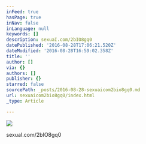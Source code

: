 ```yaml
---
inFeed: true
hasPage: true
inNav: false
inLanguage: null
keywords: []
description: sexuaI.com/2bIO8gq0
datePublished: '2016-08-28T17:06:21.520Z'
dateModified: '2016-08-28T16:59:02.358Z'
title: ''
author: []
via: {}
authors: []
publisher: {}
starred: false
sourcePath: _posts/2016-08-28-sexuaicom2bio8gq0.md
url: sexuaicom2bio8gq0/index.html
_type: Article

---
```

![](https://the-grid-user-content.s3-us-west-2.amazonaws.com/16cd4a13-8969-42b2-83ec-f3ea56f2eca5.jpg)

sexuaI.com/2bIO8gq0